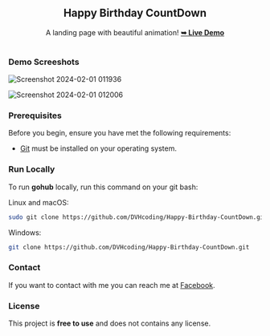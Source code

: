<div align="center">
  <h2 align="center">Happy Birthday CountDown</h2>
  A landing page with beautiful animation!
  <a href="https://DVHcoding.github.io/Happy-Birthday-CountDown/"><strong>➥ Live Demo</strong></a>
</div>

<br />

### Demo Screeshots

![Screenshot 2024-02-01 011936](https://github.com/DVHcoding/Happy-Birthday-CountDown/assets/117575707/e844d266-2c5b-486b-a825-36fb0dd1ea7e)

![Screenshot 2024-02-01 012006](https://github.com/DVHcoding/Happy-Birthday-CountDown/assets/117575707/bbee4a55-b6f3-423b-8dab-9f4306f3de19)

### Prerequisites

Before you begin, ensure you have met the following requirements:

* [Git](https://git-scm.com/downloads "Download Git") must be installed on your operating system.

### Run Locally

To run **gohub** locally, run this command on your git bash:

Linux and macOS:

```bash
sudo git clone https://github.com/DVHcoding/Happy-Birthday-CountDown.git
```

Windows:

```bash
git clone https://github.com/DVHcoding/Happy-Birthday-CountDown.git
```

### Contact

If you want to contact with me you can reach me at [Facebook](https://www.facebook.com/profile.php?id=100044022424100).

### License

This project is **free to use** and does not contains any license.
